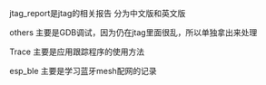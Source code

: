 jtag_report是jtag的相关报告 分为中文版和英文版



others 主要是GDB调试，因为仍在jtag里面很乱，所以单独拿出来处理



Trace 主要是应用跟踪程序的使用方法



esp_ble 主要是学习蓝牙mesh配网的记录